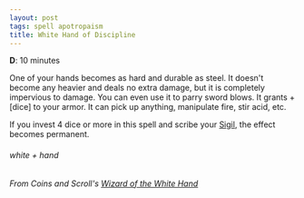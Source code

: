 ```yaml
---
layout: post
tags: spell apotropaism
title: White Hand of Discipline
---
```

**D**: 10 minutes

One of your hands becomes as hard and durable as steel. It doesn't become any heavier and deals no extra damage, but it is completely impervious to damage. You can even use it to parry sword blows. It grants +[dice] to your armor. It can pick up anything, manipulate fire, stir acid, etc.

If you invest 4 dice or more in this spell and scribe your [Sigil](/spells/#lexicon), the effect becomes permanent.

###### white + hand
###### From Coins and Scroll's [Wizard of the White Hand](https://coinsandscrolls.blogspot.com/2018/01/osr-wizards-of-white-hand.html)
